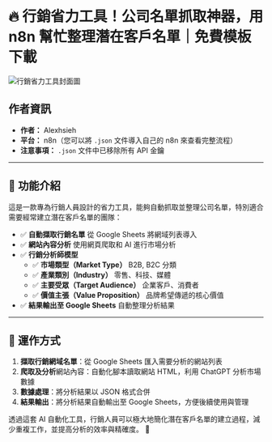 # 🔥 行銷省力工具！公司名單抓取神器，用 n8n 幫忙整理潛在客戶名單｜免費模板下載

![行銷省力工具封面圖](https://github.com/qwedsazxc78/ai-automation-n8n/blob/main/n8n/3-auto-marketing-list-automation/cover.png?raw=true)

## 作者資訊

* **作者：** Alexhsieh
* **平台：** n8n（您可以將 `.json` 文件導入自己的 n8n 來查看完整流程）
* **注意事項：** `.json` 文件中已移除所有 API 金鑰

---

## 📌 功能介紹

這是一款專為行銷人員設計的省力工具，能夠自動抓取並整理公司名單，特別適合需要經常建立潛在客戶名單的團隊：

* ✅ **自動擷取行銷名單** 從 Google Sheets 將網域列表導入
* ✅ **網站內容分析** 使用網頁爬取和 AI 進行市場分析
* ✅ **行銷分析師模型**
  + ✅ **市場類型（Market Type）** B2B, B2C 分類
  + ✅ **產業類別（Industry）** 零售、科技、媒體
  + ✅ **主要受眾（Target Audience）** 企業客戶、消費者
  + ✅ **價值主張（Value Proposition）** 品牌希望傳遞的核心價值
* ✅ **結果輸出至 Google Sheets** 自動整理分析結果

---

## 🔧 運作方式

1. **擷取行銷網域名單**：從 Google Sheets 匯入需要分析的網站列表
2. **爬取及分析**網站內容：自動化腳本讀取網站 HTML，利用 ChatGPT 分析市場數據
3. **數據處理**：將分析結果以 JSON 格式合併
4. **結果輸出**：將分析結果自動輸出至 Google Sheets，方便後續使用與管理

透過這套 AI 自動化工具，行銷人員可以極大地簡化潛在客戶名單的建立過程，減少重複工作，並提高分析的效率與精確度。 🎉
